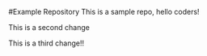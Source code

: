 #Example Repository
This is a sample repo, hello coders!


This is a second change

This is a third change!!
